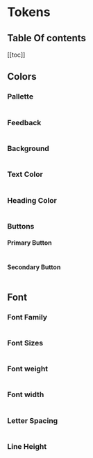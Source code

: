 <script setup>
import ColorToken from '../../components/ColorToken.vue'
import FontToken from '../../components/FontToken.vue'
</script>
# Tokens

## Table Of contents

[[toc]]


## Colors
### Pallette
<table class="token-pallette">
    <tbody>        
            <ColorToken token-name="color-black"/>
            <ColorToken token-name="color-white"/>
            <ColorToken token-name="color-teal"/>
            <ColorToken token-name="color-orange"/>
            <ColorToken token-name="color-red"/>
            <ColorToken token-name="color-green"/> 
            <ColorToken token-name="color-blue"/>
            <ColorToken token-name="color-magenta"/>
            <ColorToken token-name="color-yellow"/>
            <ColorToken token-name="color-neutral-20"/>
            <ColorToken token-name="color-neutral-35"/>
            <ColorToken token-name="color-neutral-50"/>
            <ColorToken token-name="color-neutral-65"/>
            <ColorToken token-name="color-neutral-80"/>
            <ColorToken token-name="color-neutral-95"/>       
    </tbody>
</table>

### Feedback
<table class="token-pallette">
    <tbody>    
        <ColorToken token-name="color-feedback-success"/>
        <ColorToken token-name="color-feedback-error"/>
        <ColorToken token-name="color-feedback-info"/>
    </tbody>
</table>

### Background
<table class="token-pallette">
    <tbody>    
        <ColorToken token-name="color-background-light"/>
        <ColorToken token-name="color-background-dark"/>
        <ColorToken token-name="color-background-medium"/>
    </tbody>
</table>

### Text Color
<table class="token-pallette">
    <tbody>    
        <ColorToken token-name="color-text-primary"/>
        <ColorToken token-name="color-text-primary-on-dark"/>
        <ColorToken token-name="color-text-secondary"/>
        <ColorToken token-name="color-text-secondary-on-dark"/>
        <ColorToken token-name="color-text-primary-on-accent-1"/>
    </tbody>
</table>

### Heading Color
<table class="token-pallette">
    <tbody>
        <ColorToken token-name="color-heading-on-light"/>
        <ColorToken token-name="color-heading-on-dark"/>
    </tbody>
</table>

### Buttons
#### Primary Button
<table class="token-pallette">
    <tbody>
        <ColorToken token-name="button-color-border-primary"/>
        <ColorToken token-name="button-color-text-primary"/>
        <ColorToken token-name="button-color-background-primary"/>
        <ColorToken token-name="button-color-border-primary-hover"/>
        <ColorToken token-name="button-color-background-primary-hover"/>
        <ColorToken token-name="button-color-text-primary-hover"/>
        <ColorToken token-name="button-color-border-primary-on-dark"/>
        <ColorToken token-name="button-color-text-primary-on-dark"/>
        <ColorToken token-name="button-color-background-primary-on-dark"/>
        <ColorToken token-name="button-color-border-primary-hover-on-dark"/>
        <ColorToken token-name="button-color-background-primary-hover-on-dark"/>
        <ColorToken token-name="button-color-text-primary-hover-on-dark"/>
    </tbody>
</table>

#### Secondary Button
<table class="token-pallette">
    <tbody>
        <ColorToken token-name="button-color-border-secondary"/>
        <ColorToken token-name="button-color-text-secondary"/>
        <ColorToken token-name="button-color-border-secondary-hover"/>
        <ColorToken token-name="button-color-background-secondary"/>
        <ColorToken token-name="button-color-background-secondary-hover"/>
        <ColorToken token-name="button-color-text-secondary-hover"/>
    </tbody>
</table>

## Font
### Font Family
<table class="token-pallette">
    <tbody>
        <FontToken token-name="font-family-din"/>
    </tbody>
</table>

### Font Sizes
<table class="token-pallette">
    <tbody>
        <FontToken token-name="font-size-62" />
        <FontToken token-name="font-size-81" />
        <FontToken token-name="font-size-87" />        
        <FontToken token-name="font-size-100" />
        <FontToken token-name="font-size-112" />
        <FontToken token-name="font-size-125" />
        <FontToken token-name="font-size-150" />
        <FontToken token-name="font-size-175" />
        <FontToken token-name="font-size-225" />
        <FontToken token-name="font-size-300" />
        <FontToken token-name="font-size-325" />
        <FontToken token-name="font-size-450" />
        <FontToken token-name="font-size-575" />
    </tbody>
</table>

### Font weight
<table class="token-pallette">
    <tbody>
        <FontToken token-type="weight" token-name="font-weight-light" />
        <FontToken token-type="weight" token-name="font-weight-regular" />
        <FontToken token-type="weight" token-name="font-weight-medium" />
    </tbody>
</table>

### Font width
<table class="token-pallette">
    <tbody>
     <FontToken token-type="width" token-name="font-width-regular" />
     <FontToken token-type="width" token-name="font-width-condensed" />
    </tbody>
</table>

### Letter Spacing
<table class="token-pallette">
    <tbody>
         <FontToken token-type="charSpace" token-name="font-char-space-0" />
         <FontToken token-type="charSpace" token-name="font-char-space-1x" />
         <FontToken token-type="charSpace" token-name="font-char-space-2x" />
         <FontToken token-type="charSpace" token-name="font-char-space-3x" />
         <FontToken token-type="charSpace" token-name="font-char-space-extended" />
    </tbody>
</table>

### Line Height
<table class="token-pallette">
    <tbody>
     <FontToken token-type="lineHeight" token-name="font-line-height-normal" />
     <FontToken token-type="lineHeight" token-name="font-line-height-1x" />
      <FontToken token-type="lineHeight" token-name="font-line-height-2x" />
       <FontToken token-type="lineHeight" token-name="font-line-height-4x" />
       <FontToken token-type="lineHeight" token-name="font-line-height-6x" />
       <FontToken token-type="lineHeight" token-name="font-line-height-16x" />
       <FontToken token-type="lineHeight" token-name="font-line-height-20x" />
    </tbody>
</table>



